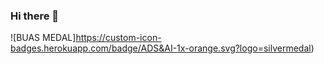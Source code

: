 ### Hi there 👋

<!--
**GabrielWon230446/GabrielWon230446** is a ✨ _special_ ✨ repository because its `README.md` (this file) appears on your GitHub profile.

Here are some ideas to get you started:

- 🔭 I’m currently working on ...
- 🌱 I’m currently learning ...
- 👯 I’m looking to collaborate on ...
- 🤔 I’m looking for help with ...
- 💬 Ask me about ...
- 📫 How to reach me: ...
- 😄 Pronouns: ...
- ⚡ Fun fact: ...
-->

![BUAS MEDAL]https://custom-icon-badges.herokuapp.com/badge/ADS&AI-1x-orange.svg?logo=silvermedal)
